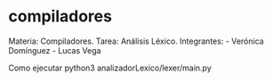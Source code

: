 # compiladores
Materia: Compiladores.
Tarea: Análisis Léxico.
Integrantes:
    - Verónica Domínguez
    - Lucas Vega



Como ejecutar
    python3 analizadorLexico/lexer/main.py